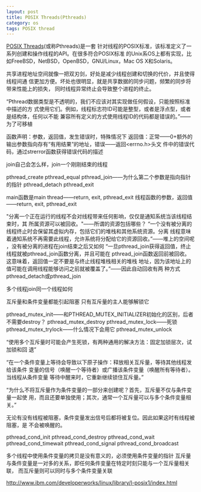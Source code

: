 ```yaml
---
layout: post
title: POSIX Threads(Pthreads)
category: os
tags: POSIX thread
---
```


[POSIX Threads](http://en.wikipedia.org/wiki/POSIX_Threads)(或称Pthreads)是一套
针对线程的POSIX标准，该标准定义了一系列创建和操作线程的API。在很多符合POSIX标准
的Unix系OS上都有实现，比如FreeBSD，NetBSD，OpenBSD，GNU/Linux，Mac OS X和Solaris。

共享进程地址空间就像一把双刃剑，好处是减少线程创建和切换的代价，并且使得线程间通
信更加方便。坏处也很明显，就是共享数据的同步问题，频繁的同步将带来性能上的损失，
同时线程异常终止会导致整个进程的终止。

“Pthread数据类型是不透明的，我们不应该对其实现做任何假设，只能按照标准中描述的方
式使用它们。例如，线程标志符ID可能是整型，或者是浮点型，或者是结构体，任何以不能
兼容所有定义的方式使用线程ID的代码都是错误的。”——为了可移植

函数声明：参数，返回值，发生错误时，特殊情况下
返回值：正常——0+额外的输出参数指向存有“有用结果”的地址，错误——返回<errno.h>头文
件中的错误代码，通过strerror函数获得错误代码的描述

join自己会怎么样，join一个刚刚结束的线程

pthread_create
pthread_equal
pthread_join——为什么第二个参数是指向指针的指针
pthread_detach
pthread_exit

main函数是main thread——return, exit, pthread_exit
线程函数的参数，返回值——return, exit, pthread_exit

"分离一个正在运行的线程不会对线程带来任何影响，仅仅是通知系统当该线程结束时，其
所属资源可以被回收。"——所谓的资源包括哪些？
“一个没有被分离的线程终止时会保留其虚拟内存，包括它们的堆栈和其他系统资源。分离
线程意味着通知系统不再需要此线程，允许系统将分配给它的资源回收。”——堆上的空间呢
，没有被分离的进程在join结束之后又如何
“一旦pthread_join获得返回值，终止线程就被pthread_join函数分离，并且可能在
pthread_join函数返回前被回收。这意味着，返回值一定不要是与终止线程堆栈相关的堆栈
地址，因为该地址上的值可能在调用线程能够访问之前就被覆盖了。”——因此自动回收有两
种方式pthread_detach或pthread_join


多个线程join同一个线程如何

互斥量和条件变量都能引起阻塞
只有互斥量的主人能够解锁它

pthread_mutex_init——和PTHREAD_MUTEX_INITIALIZER初始化的区别，后者不需要destroy？
pthread_mutex_destroy
pthread_mutex_lock——死锁
pthread_mutex_trylock——什么情况下会用它
pthread_mutex_unlock

“使用多个互斥量时可能会产生死锁，有两种通用的解决方法：固定加锁层次，试加锁和回
退”

“在一个条件变量上等待会导致以下原子操作：释放相关互斥量，等待其他线程发给该条件
变量的信号（唤醒一个等待者）或广播该条件变量（唤醒所有等待者）。当线程从条件变量
等待中醒来时，它重新继续锁住互斥量。”

“为什么不将互斥量作为条件变量的一部分来创建呢？首先，互斥量不仅与条件变量一起使
用，而且还要单独使用；其次，通常一个互斥量可以与多个条件变量相关。”

无论有没有线程被阻塞，条件变量发出信号后都将被复位。因此如果这时有线程被阻塞，是
不会被唤醒的。

pthread_cond_init
pthread_cond_destroy
pthread_cond_wait
pthread_cond_timewait
pthread_cond_signal
pthread_cond_broadcast

多个线程中使用条件变量的拷贝是没有意义的，必须使用条件变量的指针
互斥量与条件变量是一对多的关系，即任何条件变量在特定时刻只能与一个互斥量相关联，
而互斥量则可以同时与多个条件变量关联



http://www.ibm.com/developerworks/linux/library/l-posix1/index.html
